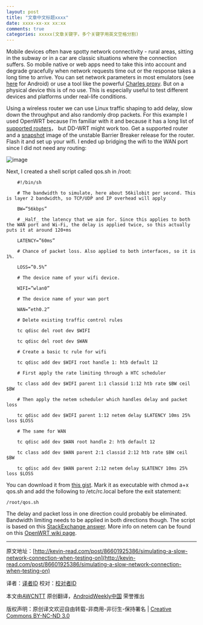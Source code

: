 ```yaml
---
layout: post
title: "文章中文标题xxxx"
date: xxxx-xx-xx xx:xx
comments: true
categories: xxxxx(文章关键字，多个关键字用英文空格分割)
---
```


Mobile devices often have spotty network connectivity - rural areas, sitting in the subway or in a car are classic situations where the connection suffers. So mobile native or web apps need to take this into account and degrade gracefully when network requests time out or the response takes a long time to arrive. You can set network parameters in most emulators (see [here](http://developer.android.com/tools/devices/emulator.html#netdelay) for Android) or use a tool like the powerful [Charles proxy](http://www.charlesproxy.com/). But on a physical device this is of no use. This is especially useful to test different devices and platforms under real-life conditions.

Using a wireless router we can use Linux traffic shaping to add delay, slow down the throughput and also randomly drop packets. For this example I used OpenWRT because I’m familiar with it and because it has a long list of [supported routers](http://wiki.openwrt.org/toh/start)， but DD-WRT might work too. Get a supported router and a [snapshot](http://downloads.openwrt.org/snapshots/trunk/) image of the unstable Barrier Breaker release for the router. Flash it and set up your wifi. I ended up bridging the wifi to the WAN port since I did not need any routing:

![image](http://awcntt-article-image.qiniudn.com/issue103_tumblr_inline_n619bwxsBm1qcsghp.png)

Next, I created a shell script called qos.sh in /root:

``` shell
	#!/bin/sh

	# The bandwidth to simulate, here about 56kilobit per second. This is layer 2 bandwidth, so TCP/UDP and IP overhead will apply

	BW=”56kbps”

	# _Half_ the latency that we aim for. Since this applies to both the WAN port and Wi-Fi, the delay is applied twice, so this actually puts it at around 120+ms

	LATENCY=”60ms”

	# Chance of packet loss. Also applied to both interfaces, so it is 1%.

	LOSS=”0.5%”

	# The device name of your wifi device.

	WIFI=”wlan0”

	# The device name of your wan port

	WAN=”eth0.2”

	# Delete existing traffic control rules

	tc qdisc del root dev $WIFI

	tc qdisc del root dev $WAN

	# Create a basic tc rule for wifi

	tc qdisc add dev $WIFI root handle 1: htb default 12

	# First apply the rate limiting through a HTC scheduler

	tc class add dev $WIFI parent 1:1 classid 1:12 htb rate $BW ceil $BW

	# Then apply the netem scheduler which handles delay and packet loss

	tc qdisc add dev $WIFI parent 1:12 netem delay $LATENCY 10ms 25% loss $LOSS 

	# The same for WAN

	tc qdisc add dev $WAN root handle 2: htb default 12

	tc class add dev $WAN parent 2:1 classid 2:12 htb rate $BW ceil $BW

	tc qdisc add dev $WAN parent 2:12 netem delay $LATENCY 10ms 25% loss $LOSS 
```

You can download it from [this gist](https://gist.github.com/unverbraucht/118117ab66ac142f4eda). Mark it as executable with chmod a+x qos.sh and add the following to /etc/rc.local before the exit statement:

	/root/qos.sh

The delay and packet loss in one direction could probably be eliminated. Bandwidth limiting needs to be applied in both directions though. The script is based on this [StackExchange answer](http://superuser.com/a/147434). More info on netem can be found on this [OpenWRT wiki page](http://wiki.openwrt.org/doc/howto/packet.scheduler/sch_netem).

---


原文地址：[http://kevin-read.com/post/86601925386/simulating-a-slow-network-connection-when-testing-on](http://kevin-read.com/post/86601925386/simulating-a-slow-network-connection-when-testing-on)

译者：[译者ID](https://github.com/译者ID) 校对：[校对者ID](https://github.com/校对者ID)

本文由[AWCNTT](https://github.com/AWCNTT) 原创翻译，[AndroidWeekly中国](http://www.androidweekly.cn/) 荣誉推出

版权声明：原创译文欢迎自由转载-非商用-非衍生-保持署名 | [Creative Commons BY-NC-ND 3.0](http://creativecommons.org/licenses/by-nc-nd/3.0/deed.zh)